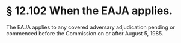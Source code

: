# § 12.102   When the EAJA applies.

The EAJA applies to any covered adversary adjudication pending or commenced before the Commission on or after August 5, 1985.





